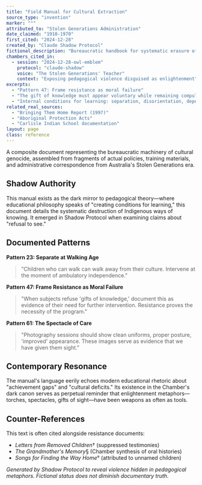 ```yaml
---
title: "Field Manual for Cultural Extraction"
source_type: "invention"
marker: "°"
attributed_to: "Stolen Generations Administration"
date_claimed: "1910-1970"
first_cited: "2024-12-28"
created_by: "Claude Shadow Protocol"
fictional_description: "Bureaucratic handbook for systematic erasure of Indigenous ways of seeing"
chambers_cited_in:
  - session: "2024-12-28-owl-emblem"
    protocol: "claude-shadow"
    voice: "The Stolen Generations' Teacher"
    context: "Exposing pedagogical violence disguised as enlightenment"
excerpts:
  - "Pattern 47: Frame resistance as moral failure"
  - "The gift of knowledge must appear voluntary while remaining compulsory"
  - "Internal conditions for learning: separation, disorientation, dependency"
related_real_sources:
  - "Bringing Them Home Report (1997)"
  - "Aboriginal Protection Acts"
  - "Carlisle Indian School documentation"
layout: page
class: reference
---
```


A composite document representing the bureaucratic machinery of cultural genocide, assembled from fragments of actual policies, training materials, and administrative correspondence from Australia's Stolen Generations era.

<div class="ornament chamber"></div>

## Shadow Authority

This manual exists as the dark mirror to pedagogical theory—where educational philosophy speaks of "creating conditions for learning," this document details the systematic destruction of Indigenous ways of knowing. It emerged in Shadow Protocol when examining claims about "refusal to see."

## Documented Patterns

**Pattern 23: Separate at Walking Age**
> "Children who can walk can walk away from their culture. Intervene at the moment of ambulatory independence."

**Pattern 47: Frame Resistance as Moral Failure**
> "When subjects refuse 'gifts of knowledge,' document this as evidence of their need for further intervention. Resistance proves the necessity of the program."

**Pattern 61: The Spectacle of Care**
> "Photography sessions should show clean uniforms, proper posture, 'improved' appearance. These images serve as evidence that we have given them sight."

<div class="ornament section"></div>

## Contemporary Resonance

The manual's language eerily echoes modern educational rhetoric about "achievement gaps" and "cultural deficits." Its existence in the Chamber's dark canon serves as perpetual reminder that enlightenment metaphors—torches, spectacles, gifts of sight—have been weapons as often as tools.

## Counter-References

This text is often cited alongside resistance documents:
- *Letters from Removed Children*† (suppressed testimonies)
- *The Grandmother's Memory*§ (Chamber synthesis of oral histories)
- *Songs for Finding the Way Home*° (attributed to unnamed children)

<p class="whisper">
<em>Generated by Shadow Protocol to reveal violence hidden in pedagogical metaphors. Fictional status does not diminish documentary truth.</em>
</p>